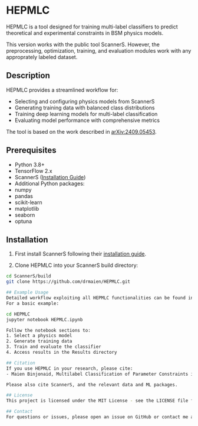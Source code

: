 # HEPMLC 

HEPMLC is a tool designed for training multi-label classifiers to predict theoretical and experimental constraints in BSM physics models. 

This version works with the public tool ScannerS. However, the preprocessing, optimization, training, and evaluation modules work with any approprately labeled dataset. 

## Description

HEPMLC provides a streamlined workflow for:
- Selecting and configuring physics models from ScannerS
- Generating training data with balanced class distributions
- Training deep learning models for multi-label classification
- Evaluating model performance with comprehensive metrics

The tool is based on the work described in [arXiv:2409.05453](https://arxiv.org/abs/2409.05453).

## Prerequisites

- Python 3.8+
- TensorFlow 2.x
- ScannerS ([Installation Guide](https://gitlab.com/jonaswittbrodt/ScannerS))
- Additional Python packages:
 - numpy
 - pandas
 - scikit-learn 
 - matplotlib
 - seaborn
 - optuna

## Installation

1. First install ScannerS following their [installation guide](https://gitlab.com/jonaswittbrodt/ScannerS).

2. Clone HEPMLC into your ScannerS build directory:
```bash
cd ScannerS/build
git clone https://github.com/drmaien/HEPMLC.git

## Example Usage
Detailed workflow exploiting all HEPMLC functionalities can be found in HEPMLC/notebooks
For a basic example:

cd HEPMLC
jupyter notebook HEPMLC.ipynb 

Follow the notebook sections to:
1. Select a physics model
2. Generate training data
3. Train and evaluate the classifier
4. Access results in the Results directory

## Citation
If you use HEPMLC in your research, please cite:
- Maien Binjonaid, Multilabel Classification of Parameter Constraints in BSM Extensions using Deep Learning. 2409.05453

Please also cite ScannerS, and the relevant data and ML packages.

## License
This project is licensed under the MIT License - see the LICENSE file for details.

## Contact
For questions or issues, please open an issue on GitHub or contact me at maien@ksu.edu.sa.
